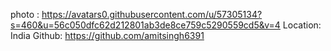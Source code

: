 photo : https://avatars0.githubusercontent.com/u/57305134?s=460&u=56c050dfc62d212801ab3de8ce759c5290559cd5&v=4
Location: India
Github: https://github.com/amitsingh6391
